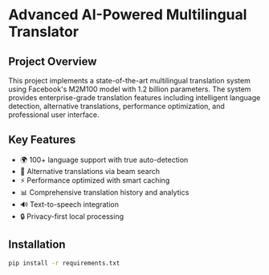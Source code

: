 # Advanced AI-Powered Multilingual Translator

## Project Overview
This project implements a state-of-the-art multilingual translation system using Facebook's M2M100 model with 1.2 billion parameters. The system provides enterprise-grade translation features including intelligent language detection, alternative translations, performance optimization, and professional user interface.

## Key Features
- 🌍 100+ language support with true auto-detection
- 🔄 Alternative translations via beam search
- ⚡ Performance optimized with smart caching
- 📊 Comprehensive translation history and analytics
- 🔊 Text-to-speech integration
- 🔒 Privacy-first local processing

## Installation
```bash
pip install -r requirements.txt
